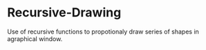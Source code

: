Recursive-Drawing
=================

Use of recursive functions to propotionaly draw series of shapes in agraphical window. 
